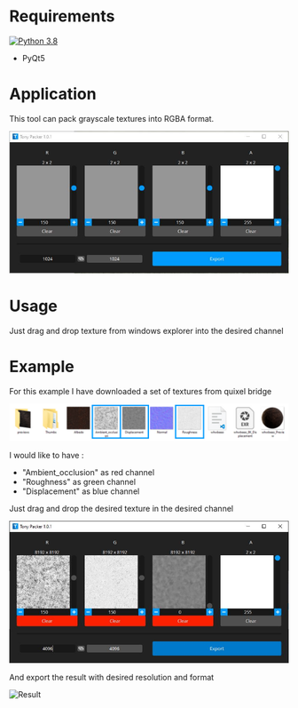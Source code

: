 # Requirements
[![Python 3.8](https://img.shields.io/badge/python-3.8-blue.svg)](https://www.python.org/downloads/release/python-3811/)
- PyQt5

# Application

This tool can pack grayscale textures into RGBA format.

![Window](resources/window.JPG)

# Usage

Just drag and drop texture from windows explorer into the desired channel

# Example

For this example I have downloaded a set of textures from quixel bridge

![Library](resources/library.jpg)

I would like to have : 
- "Ambient_occlusion" as red channel
- "Roughness" as green channel
- "Displacement" as blue channel

Just drag and drop the desired texture in the desired channel

![Example](resources/example.JPG)

And export the result with desired resolution and format

![Result](resources/result.JPG)
